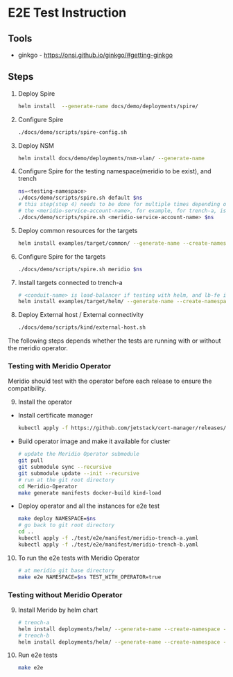 # E2E Test Instruction

## Tools

- ginkgo - https://onsi.github.io/ginkgo/#getting-ginkgo

## Steps

1. Deploy Spire

   ```bash
   helm install  --generate-name docs/demo/deployments/spire/
   ```

2. Configure Spire

   ```bash
   ./docs/demo/scripts/spire-config.sh
   ```

3. Deploy NSM

   ```bash
   helm install docs/demo/deployments/nsm-vlan/ --generate-name
   ```

4. Configure Spire for the testing namespace(meridio to be exist), and trench

   ```bash
   ns=<testing-namespace>
   ./docs/demo/scripts/spire.sh default $ns
   # this step(step 4) needs to be done for multiple times depending on how many trenches are deployed
   # the <meridio-service-account-name>, for example, for trench-a, is "meridio-trench-a" if helm chart is used, "meridio-sa-trench-a" if operator is used
   ./docs/demo/scripts/spire.sh <meridio-service-account-name> $ns
   ```

5. Deploy common resources for the targets

   ```bash
   helm install examples/target/common/ --generate-name --create-namespace --namespace $ns
   ```

6. Configure Spire for the targets

   ```bash
   ./docs/demo/scripts/spire.sh meridio $ns
   ```

7. Install targets connected to trench-a

   ```bash
   # <conduit-name> is load-balancer if testing with helm, and lb-fe if testing with the operator
   helm install examples/target/helm/ --generate-name --create-namespace --namespace $ns --set applicationName=target-a --set default.trench.name=trench-a --set default.conduit.name=<conduit-name>
   ```

8. Deploy External host / External connectivity

   ```bash
   ./docs/demo/scripts/kind/external-host.sh
   ```

The following steps depends whether the tests are running with or without the meridio operator.

### Testing with Meridio Operator

Meridio should test with the operator before each release to ensure the compatibility.

9. Install the operator

- Install certificate manager

    ```bash
    kubectl apply -f https://github.com/jetstack/cert-manager/releases/latest/download/cert-manager.yaml
    ```

- Build operator image and make it available for cluster

    ```bash
    # update the Meridio Operator submodule
    git pull
    git submodule sync --recursive
    git submodule update --init --recursive
    # run at the git root directory
    cd Meridio-Operator
    make generate manifests docker-build kind-load
    ```

- Deploy operator and all the instances for e2e test

    ```bash
    make deploy NAMESPACE=$ns
    # go back to git root directory
    cd ..
    kubectl apply -f ./test/e2e/manifest/meridio-trench-a.yaml
    kubectl apply -f ./test/e2e/manifest/meridio-trench-b.yaml
    ```

10. To run the e2e tests with Meridio Operator

    ```bash
    # at meridio git base directory
    make e2e NAMESPACE=$ns TEST_WITH_OPERATOR=true
    ```

### Testing without Meridio Operator

9. Install Merido by helm chart

    ```bash
    # trench-a
    helm install deployments/helm/ --generate-name --create-namespace --namespace red --set trench.name=trench-a --set ipFamily=dualstack --set vlan.fe.gateway[0]="169.254.100.150/24" --set vlan.fe.gateway[1]="100:100::150/64"
    # trench-b
    helm install deployments/helm/ --generate-name --create-namespace --namespace red --set trench.name=trench-b --set vlan.id=101 --set ipFamily=dualstack --set vlan.fe.gateway[0]="169.254.100.150/24" --set vlan.fe.gateway[1]="100:100::150/64"
    ```

10. Run e2e tests

    ```bash
    make e2e
    ```
